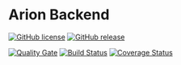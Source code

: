# Arion Backend
[![GitHub license](https://img.shields.io/badge/license-MIT-blue.svg)](https://raw.githubusercontent.com/tommartensen/arion-backend/master/LICENSE)
[![GitHub release](https://img.shields.io/badge/release-0.1.0-blue.svg)](https://github.com/tommartensen/arion-backend/releases/latest)

[![Quality Gate](https://sonarqube.tommartensen.de/api/badges/gate?key=arion-backend "Master Branch")](https://sonarqube.tommartensen.de/dashboard?id=arion-backend)
[![Build Status](https://travis-ci.org/tommartensen/arion-backend.svg?branch=master)](https://travis-ci.org/tommartensen/arion-backend "Default branch")
[![Coverage Status](https://coveralls.io/repos/github/tommartensen/arion-backend/badge.svg?branch=master)](https://coveralls.io/github/tommartensen/arion-backend?branch=master)
